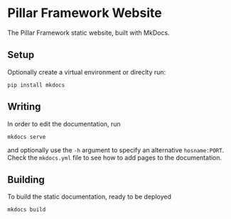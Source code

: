 # Pillar Framework Website
The Pillar Framework static website, built with MkDocs.

## Setup
Optionally create a virtual environment or direclty run:

```
pip install mkdocs

```

## Writing
In order to edit the documentation, run

```
mkdocs serve
```

and optionally use the `-h` argument to specify an alternative `hosname:PORT`.
Check the `mkdocs.yml` file to see how to add pages to the documentation.

## Building
To build the static documentation, ready to be deployed

```
mkdocs build
```
